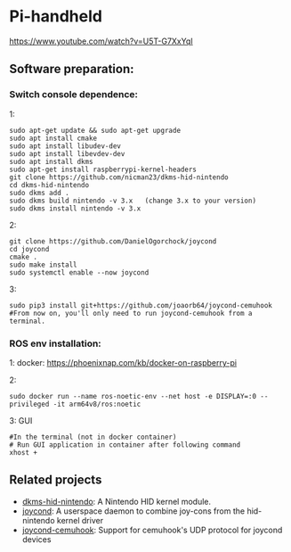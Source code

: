 # Pi-handheld
https://www.youtube.com/watch?v=U5T-G7XxYqI
## Software preparation:
### Switch console dependence:
1:
```
sudo apt-get update && sudo apt-get upgrade
sudo apt install cmake
sudo apt install libudev-dev
sudo apt install libevdev-dev
sudo apt install dkms
sudo apt-get install raspberrypi-kernel-headers
git clone https://github.com/nicman23/dkms-hid-nintendo
cd dkms-hid-nintendo
sudo dkms add .
sudo dkms build nintendo -v 3.x   (change 3.x to your version)
sudo dkms install nintendo -v 3.x
```

2:
```
git clone https://github.com/DanielOgorchock/joycond
cd joycond
cmake .
sudo make install
sudo systemctl enable --now joycond
```

3:
```
sudo pip3 install git+https://github.com/joaorb64/joycond-cemuhook
#From now on, you'll only need to run joycond-cemuhook from a terminal.
```

### ROS env installation:
1:
docker: https://phoenixnap.com/kb/docker-on-raspberry-pi

2:
```
sudo docker run --name ros-noetic-env --net host -e DISPLAY=:0 --privileged -it arm64v8/ros:noetic
```
3: GUI
```
#In the terminal (not in docker container)
# Run GUI application in container after following command 
xhost + 
```


## Related projects
- [dkms-hid-nintendo](https://github.com/nicman23/dkms-hid-nintendo): A Nintendo HID kernel module.
- [joycond](https://github.com/DanielOgorchock/joycond): A userspace daemon to
  combine joy-cons from the hid-nintendo kernel driver
- [joycond-cemuhook](https://github.com/joaorb64/joycond-cemuhook): Support for
  cemuhook's UDP protocol for joycond devices

